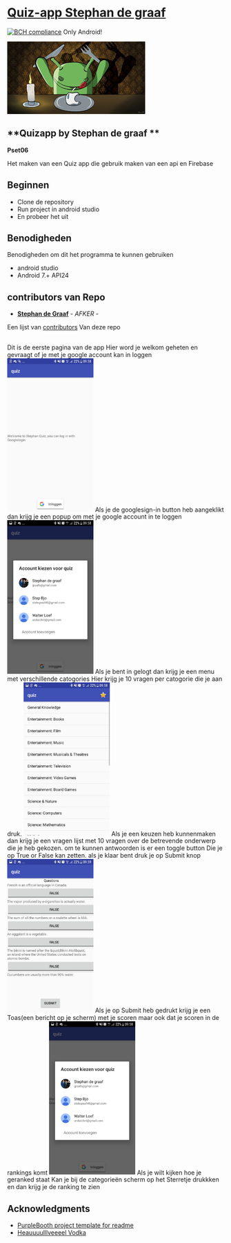 # [Quiz-app Stephan de graaf](https://github.com/maaker48/quiz_stephandegraaf_pset06)
[![BCH compliance](https://bettercodehub.com/edge/badge/maaker48/quiz_stephandegraaf_pset06?branch=master)](https://bettercodehub.com/)
Only Android!



![android eats apple](https://github.com/maaker48/quiz_stephandegraaf_pset06/blob/master/doc/Android-dinner-apple.jpg)
## **Quizapp by Stephan de graaf **
**Pset06**

Het maken van een Quiz app die gebruik maken van een api en Firebase

## Beginnen

+ Clone de repository
+ Run project in android studio
+ En probeer het uit


## Benodigheden

Benodigheden om dit het programma te kunnen gebruiken
+ android studio
+ Android 7.+ API24

## contributors van Repo
  + [**Stephan de Graaf**](https://github.com/maaker48) - *AFKER* -

 
Een lijst van  [contributors](https://github.com/SvenvBoven/zeuristieken/graphs/contributors)
Van deze repo

## 
Dit is de eerste pagina van de app 
Hier word je welkom geheten en gevraagt of je met je google account kan in loggen
<img src="https://github.com/maaker48/quiz_stephandegraaf_pset06/blob/master/doc/begin.jpeg" alt="SSquizbegin" width="200px">
Als je de googlesign-in button heb aangeklikt dan krijg je een popup om met je google account in te loggen
<img src="https://github.com/maaker48/quiz_stephandegraaf_pset06/blob/master/doc/emailkeuze.jpeg" alt="SSquizGkeuze" width="200px">
Als je bent in gelogt dan krijg je een menu met verschillende catogories
Hier krijg je 10 vragen per catogorie die je aan druk.
<img src="https://github.com/maaker48/quiz_stephandegraaf_pset06/blob/master/doc/catogorien.jpeg" alt="SSquizCatogorien" width="200px">
Als je een keuzen heb kunnenmaken dan krijg je een vragen lijst met 10 vragen over de betrevende onderwerp die je heb gekozen.
om te kunnen antwoorden is er een toggle button Die je op True or False kan zetten.
als je klaar bent druk je op Submit knop
<img src="https://github.com/maaker48/quiz_stephandegraaf_pset06/blob/master/doc/vragenlijst.jpeg" alt="SSquizvragenlijst" width="200px">
Als je op Submit heb gedrukt krijg je een Toas(een bericht op je scherm)
met je scoren maar ook dat je scoren in de rankings komt
<img src="https://github.com/maaker48/quiz_stephandegraaf_pset06/blob/master/doc/emailkeuze.jpeg" alt="SSquizGkeuze" width="200px">
Als je wilt kijken hoe je geranked staat Kan je bij de categorieën scherm op het Sterretje drukkken en dan krijg je de ranking te zien





## Acknowledgments


* [PurpleBooth project template for readme](https://gist.github.com/PurpleBooth/109311bb0361f32d87a2)
* [Heauuuulllveeeel Vodka](http://vodka-beluga.com/)
